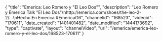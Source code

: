 {
    "title": "Emerica: Leo Romero y \"El Leo Dos\"",
    "description": "Leo Romero y Emerica Talk \"El Leo Dos\"\nhttp:\/\/emerica.com\/shoes\/the-leo-2-2\/...\nHecho En Emerica #EmericaG6",
    "channelid": "168523",
    "videoid": "170611",
    "date_created": "1401401482",
    "date_modified": "1444173692",
    "type": "captivate",
    "layout": "channelVideo",
    "url": "\/emerica\/emerica-leo-romero-y-el-leo-dos\/168523-170611"
}